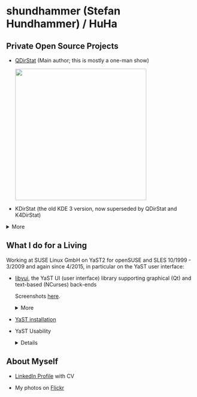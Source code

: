 # shundhammer (Stefan Hundhammer) / HuHa

## Private Open Source Projects

- [QDirStat](https://github.com/shundhammer/qdirstat) (Main author; this is mostly a one-man show)

  [<img width="350" src="https://github.com/shundhammer/qdirstat/blob/master/screenshots/QDirStat-main-win.png">](https://github.com/shundhammer/qdirstat/blob/master/README.md)

- KDirStat (the old KDE 3 version, now superseded by QDirStat and K4DirStat)

<details>
  <summary>More</summary>

  - [QPhotoView](https://github.com/shundhammer/qphotoview)
  - [CommentedConfigFile C++ Class](https://github.com/shundhammer/commented-config-file)
  - [HuHa's Linux Tips](https://github.com/shundhammer/huha-linux-tips)
</details>



## What I do for a Living

Working at SUSE Linux GmbH on YaST2 for openSUSE and SLES
10/1999 - 3/2009 and again since 4/2015, in particular on the YaST user interface:

- [libyui](https://github.com/libyui/libyui), the YaST UI (user interface) library
  supporting graphical (Qt) and text-based (NCurses) back-ends

  Screenshots [here](https://github.com/yast/yast-widget-demo/issues/2).
  <details>
    <summary>More</summary>

    - [YaST widget demo](https://github.com/yast/yast-widget-demo/pull/1)
    - [YaST UI Ruby examples](https://github.com/yast/yast-ycp-ui-bindings/examples)
    - [YaST UI C++ examples](https://github.com/libyui/libyui/examples)
    - [YaST UI bindings](https://github.com/yast/yast-ycp-ui-bindings)
    - YaST UI reference documentation

      - [UI events](https://doc.opensuse.org/projects/YaST/openSUSE11.3/tdg/UI-Events.html)
      - [UI layouts](https://doc.opensuse.org/projects/YaST/openSUSE11.3/tdg/bk08ch01.html#layout-howto)
      - [UI built-ins and widgets reference documentation](https://doc.opensuse.org/projects/YaST/openSUSE11.3/tdg/Book-UIReference.html)

    </details>

- [YaST installation](https://github.com/yast/yast-installation)

- YaST Usability
  <details>

  - [YaST Installation Screenshots](https://github.com/yast/yast-installation/issues/914)
  - [Language Selection](https://github.com/yast/yast-installation/issues/912)
  - [Installation Proposal: Software, Patterns, Roles](https://github.com/yast/yast-installation/issues/917)
  - [Time Zone Selection](https://github.com/yast/yast-installation/issues/916)
  - [Online Repos](https://github.com/yast/yast-installation/issues/915)
  - [Root Password in SLE Micro Installation](https://github.com/yast/yast-installation/issues/966)

  </details>

## About Myself

- [LinkedIn Profile](https://www.linkedin.com/in/stefanhundhammer/) with CV

- My photos on [Flickr](https://www.flickr.com/photos/huha)